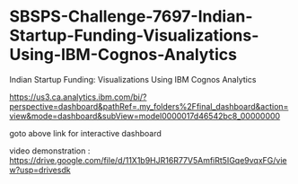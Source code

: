 # SBSPS-Challenge-7697-Indian-Startup-Funding-Visualizations-Using-IBM-Cognos-Analytics
Indian Startup Funding: Visualizations Using IBM Cognos Analytics

https://us3.ca.analytics.ibm.com/bi/?perspective=dashboard&pathRef=.my_folders%2Ffinal_dashboard&action=view&mode=dashboard&subView=model0000017d46542bc8_00000000

goto above link for interactive dashboard


video demonstration : https://drive.google.com/file/d/11X1b9HJR16R77V5AmfiRt5IGqe9vqxFG/view?usp=drivesdk

